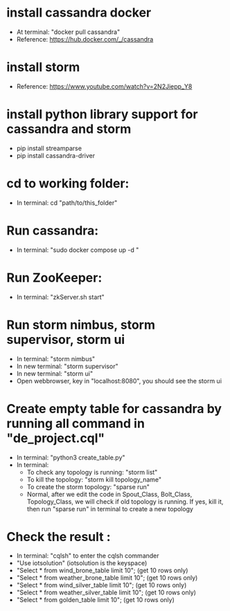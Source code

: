 # install cassandra docker
- At terminal: "docker pull cassandra"
- Reference: https://hub.docker.com/_/cassandra

# install storm 
- Reference: https://www.youtube.com/watch?v=2N2Jiepp_Y8

# install python library support for cassandra and storm
- pip install streamparse
- pip install cassandra-driver

# cd to working folder:
- In terminal: cd "path/to/this_folder"
# Run cassandra:
- In terminal: "sudo docker compose up -d "

# Run ZooKeeper:
- In terminal: "zkServer.sh start"

# Run storm nimbus, storm supervisor, storm ui
- In terminal: "storm nimbus"
- In new terminal: "storm supervisor"
- In new terminal: "storm ui"
- Open webbrowser, key in "localhost:8080", you should see the storm ui

# Create empty table for cassandra by running all command in "de_project.cql"
- In terminal: "python3 create_table.py"
- In terminal:
    - To check any topology is running: "storm list"
    - To kill the topology: "storm kill topology_name"
    - To create the storm topology: "sparse run"
    - Normal, after we edit the code in Spout_Class, Bolt_Class, Topology_Class, we will check if old topology is running. If yes, kill it, then run "sparse run" in terminal to create a new topology

# Check the result :
- In terminal: "cqlsh" to enter the cqlsh commander
- "Use iotsolution" (iotsolution is the keyspace)
- "Select * from wind_brone_table limit 10"; (get 10 rows only)
- "Select * from weather_brone_table limit 10"; (get 10 rows only)
- "Select * from wind_silver_table limit 10"; (get 10 rows only)
- "Select * from weather_silver_table limit 10"; (get 10 rows only)
- "Select * from golden_table limit 10"; (get 10 rows only)




